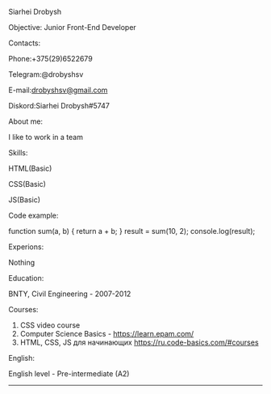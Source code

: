 Siarhei Drobysh

Objective: Junior Front-End Developer

Contacts:

Phone:+375(29)6522679

Telegram:@drobyshsv

E-mail:drobyshsv@gmail.com

Diskord:Siarhei Drobysh#5747

About me:

I like to work in a team

Skills:

HTML(Basic)

CSS(Basic)

JS(Basic)

Code example:

function sum(a, b) {
return a + b;
}
result = sum(10, 2);
console.log(result);

Experions:

Nothing

Education:

BNTY, Civil Engineering - 2007-2012

Courses:

1. CSS video course
2. Computer Science Basics - https://learn.epam.com/
3. HTML, CSS, JS для начинающих https://ru.code-basics.com/#courses

English:

English level - Pre-intermediate (A2)

---
